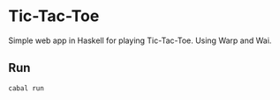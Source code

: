 # Tic-Tac-Toe
Simple web app in Haskell for playing Tic-Tac-Toe. Using Warp and Wai.

## Run
```sh
cabal run
```
